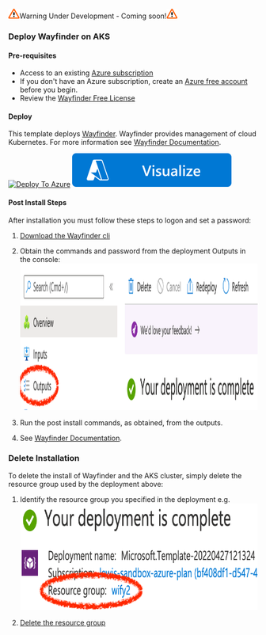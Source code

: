 <img src="images/icon_alert-warning-black.svg" height="20"/>Warning Under Development - Coming soon!<img src="images/icon_alert-warning-black.svg" height="20"/>

### Deploy Wayfinder on AKS

#### Pre-requisites

- Access to an existing [Azure subscription](https://docs.microsoft.com/en-us/azure/guides/developer/azure-developer-guide#understanding-accounts-subscriptions-and-billing)
- If you don't have an Azure subscription, create an [Azure free account](https://azure.microsoft.com/free/?ref=microsoft.com&utm_source=microsoft.com&utm_medium=docs&utm_campaign=visualstudio) before you begin.
- Review the [Wayfinder Free License](https://www.appvia.io/software-license-agreement-free?utm_campaign=Azure%20Marketplace&utm_source=web&utm_medium=Github&utm_term=Appvia%20/%20Wayfinder&utm_content=Licence%20agreement)

#### Deploy
This template deploys [Wayfinder](https://www.appvia.io/wayfinder). Wayfinder provides management of cloud Kubernetes. For more information see [Wayfinder Documentation](https://docs.appvia.io/wayfinder).

<a href="https://portal.azure.com/#create/Microsoft.Template/uri/https%3A%2F%2Fraw.githubusercontent.com%2Fappvia%2Fwayfinder-azure%2Fmaster%2Farm-template%2Fazuredeploy.json/createUIDefinitionUri/https%3A%2F%2Fraw.githubusercontent.com%2Fappvia%2Fwayfinder-azure%2Fmaster%2Farm-template%2FcreateUiDefinition.json" rel="nofollow"><img src="https://aka.ms/deploytoazurebutton" alt="Deploy To Azure" style="max-width: 100%;" rel="noopener noreferrer" target="_blank"></a>
<a href="http://armviz.io/#/?load=https%3A%2F%2Fraw.githubusercontent.com%2Fappvia%2Fwayfinder-azure%2Fmaster%2Farm-template%2Fazuredeploy.json" rel="nofollow"><img src="https://raw.githubusercontent.com/Azure/azure-quickstart-templates/master/1-CONTRIBUTION-GUIDE/images/visualizebutton.svg?sanitize=true" alt="Visualize" style="max-width: 100%;" target="_blank"></a></p>

#### Post Install Steps

After installation you must follow these steps to logon and set a password:

1. [Download the Wayfinder cli](https://docs.appvia.io/wayfinder/cli)
1. Obtain the commands and password from the deployment Outputs in the console:
    <img height="296" src="images/Azure-Template-Outputs.png"/>

1. Run the post install commands, as obtained, from the outputs.
1. See [Wayfinder Documentation](https://docs.appvia.io/wayfinder).

### Delete Installation

To delete the install of Wayfinder and the AKS cluster, simply delete the resource group used by the deployment above:

1. Identify the resource group you specified in the deployment e.g.
    <img height="215" src="images/Azure-deployment-complete-subscription.png"/>

1. [Delete the resource group](https://docs.microsoft.com/en-us/azure/azure-resource-manager/management/manage-resource-groups-portal#delete-resource-groups)
